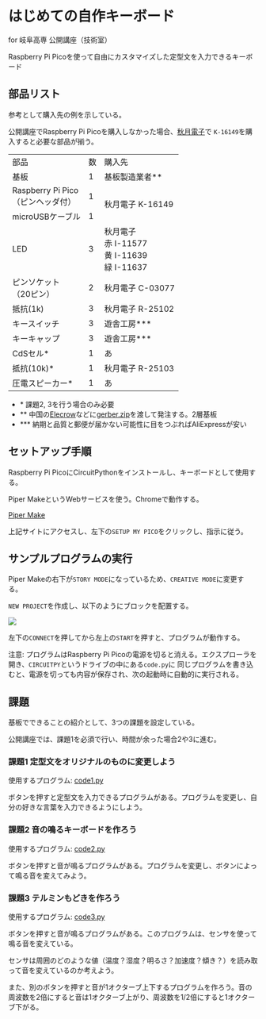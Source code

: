 # はじめての自作キーボード

for 岐阜高専 公開講座（技術室）

Raspberry Pi Picoを使って自由にカスタマイズした定型文を入力できるキーボード

## 部品リスト

参考として購入先の例を示している。

公開講座でRaspberry Pi Picoを購入しなかった場合、[秋月電子](https://akizukidenshi.com/catalog/)で
`K-16149`を購入すると必要な部品が揃う。

<table>
	<tr>
		<td>部品</td>
		<td>数</td>
		<td>購入先</td>
	</tr>
	<tr>
		<td>基板</td>
		<td>1</td>
		<td>基板製造業者**</td>
	</tr>
	<tr>
		<td>Raspberry Pi Pico<br>（ピンヘッダ付）</td>
		<td>1</td>
		<td rowspan="2">秋月電子 K-16149</td>
	</tr>
	<tr>
		<td>microUSBケーブル</td>
		<td>1</td>
	</tr>
	<tr>
		<td>LED</td>
		<td>3</td>
		<td>秋月電子<br>赤 I-11577<br>黄 I-11639<br>緑 I-11637</td>
	</tr>
	<tr>
		<td>ピンソケット<br>（20ピン）</td>
		<td>2</td>
		<td>秋月電子 C-03077</td>
	</tr>
	<tr>
		<td>抵抗(1k)</td>
		<td>3</td>
		<td>秋月電子 R-25102</td>
	</tr>
	<tr>
		<td>キースイッチ</td>
		<td>3</td>
		<td>遊舎工房***</td>
	</tr>
	<tr>
		<td>キーキャップ</td>
		<td>3</td>
		<td>遊舎工房***</td>
	</tr>
	<tr>
		<td>CdSセル*</td>
		<td>1</td>
		<td>あ</td>
	</tr>
	<tr>
		<td>抵抗(10k)*</td>
		<td>1</td>
		<td>秋月電子 R-25103</td>
	</tr>
	<tr>
		<td>圧電スピーカー*</td>
		<td>1</td>
		<td>あ</td>
	</tr>
</table>

- \* 課題2, 3を行う場合のみ必要
- ** 中国の[Elecrow](https://www.elecrow.com/)などに[gerber.zip](./gerber.zip)を渡して発注する。2層基板
- *** 納期と品質と郵便が届かない可能性に目をつぶればAliExpressが安い

## セットアップ手順

Raspberry Pi PicoにCircuitPythonをインストールし、キーボードとして使用する。

Piper MakeというWebサービスを使う。Chromeで動作する。

[Piper Make](https://make.playpiper.com/)

上記サイトにアクセスし、左下の`SETUP MY PICO`をクリックし、指示に従う。

## サンプルプログラムの実行

Piper Makeの右下が`STORY MODE`になっているため、`CREATIVE MODE`に変更する。

`NEW PROJECT`を作成し、以下のようにブロックを配置する。

![](sample_block.png)

左下の`CONNECT`を押してから左上の`START`を押すと、プログラムが動作する。

注意: プログラムはRaspberry Pi Picoの電源を切ると消える。エクスプローラを開き、`CIRCUITPY`というドライブの中にある`code.py`に
同じプログラムを書き込むと、電源を切っても内容が保存され、次の起動時に自動的に実行される。

## 課題

基板でできることの紹介として、3つの課題を設定している。

公開講座では、課題1を必須で行い、時間が余った場合2や3に進む。

### 課題1 定型文をオリジナルのものに変更しよう

使用するプログラム: [code1.py](./code1.py)

ボタンを押すと定型文を入力できるプログラムがある。プログラムを変更し、自分の好きな言葉を入力できるようにしよう。

### 課題2 音の鳴るキーボードを作ろう

使用するプログラム: [code2.py](./code2.py)

ボタンを押すと音が鳴るプログラムがある。プログラムを変更し、ボタンによって鳴る音を変えてみよう。

### 課題3 テルミンもどきを作ろう

使用するプログラム: [code3.py](./code3.py)

ボタンを押すと音が鳴るプログラムがある。このプログラムは、センサを使って鳴る音を変えている。

センサは周囲のどのような値（温度？湿度？明るさ？加速度？傾き？）を読み取って音を変えているのか考えよう。

また、別のボタンを押すと音が1オクターブ上下するプログラムを作ろう。音の周波数を2倍にすると音は1オクターブ上がり、周波数を1/2倍にすると1オクターブ下がる。
